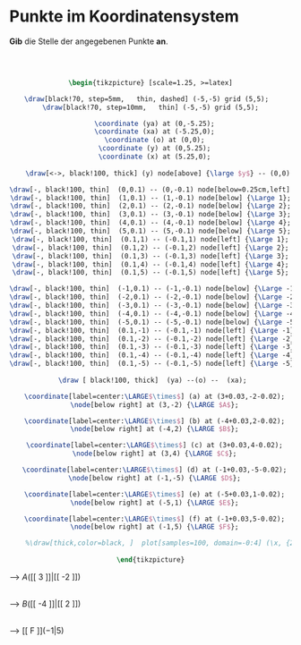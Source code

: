 <!--
version:  0.0.1

language: de

@style
input {
    text-align: center;
}
@end

formula: \carry   \textcolor{red}{\scriptsize #1}
formula: \digit   \rlap{\carry{#1}}\phantom{#2}#2
formula: \permil  \text{‰}

import: https://raw.githubusercontent.com/LiaTemplates/Tikz-Jax/main/README.md

script: https://cdn.jsdelivr.net/gh/LiaTemplates/Tikz-Jax@main/dist/index.js


tags: Negative Zahlen, Koordinatensystem, Stelle, Punkt, sehr leicht, sehr niedrig, Angeben

comment: Stellen und Punkte aus dem Koordinatensystem auslesen.

author: Martin Lommatzsch

-->




# Punkte im Koordinatensystem


**Gib** die Stelle der angegebenen Punkte **an**.

<br>

<center>

```latex  @tikz

\begin{tikzpicture} [scale=1.25, >=latex]

\draw[black!70, step=5mm,   thin, dashed] (-5,-5) grid (5,5);  
\draw[black!70, step=10mm,   thin] (-5,-5) grid (5,5);

  \coordinate (ya) at (0,-5.25);
  \coordinate (xa) at (-5.25,0);
  \coordinate (o) at (0,0);
  \coordinate (y) at (0,5.25);
  \coordinate (x) at (5.25,0);
  
    \draw[<->, black!100, thick] (y) node[above] {\large $y$} -- (0,0) --  (x) node[right]   {\large $x$};

\draw[-, black!100, thin]  (0,0.1) -- (0,-0.1) node[below=0.25cm,left] {\Large 0};
\draw[-, black!100, thin]  (1,0.1) -- (1,-0.1) node[below] {\Large 1};
\draw[-, black!100, thin]  (2,0.1) -- (2,-0.1) node[below] {\Large 2};
\draw[-, black!100, thin]  (3,0.1) -- (3,-0.1) node[below] {\Large 3};
\draw[-, black!100, thin]  (4,0.1) -- (4,-0.1) node[below] {\Large 4};
\draw[-, black!100, thin]  (5,0.1) -- (5,-0.1) node[below] {\Large 5};
\draw[-, black!100, thin]  (0.1,1) -- (-0.1,1) node[left] {\Large 1};
\draw[-, black!100, thin]  (0.1,2) -- (-0.1,2) node[left] {\Large 2};
\draw[-, black!100, thin]  (0.1,3) -- (-0.1,3) node[left] {\Large 3};
\draw[-, black!100, thin]  (0.1,4) -- (-0.1,4) node[left] {\Large 4};
\draw[-, black!100, thin]  (0.1,5) -- (-0.1,5) node[left] {\Large 5};

\draw[-, black!100, thin]  (-1,0.1) -- (-1,-0.1) node[below] {\Large -1};
\draw[-, black!100, thin]  (-2,0.1) -- (-2,-0.1) node[below] {\Large -2};
\draw[-, black!100, thin]  (-3,0.1) -- (-3,-0.1) node[below] {\Large -3};
\draw[-, black!100, thin]  (-4,0.1) -- (-4,-0.1) node[below] {\Large -4};
\draw[-, black!100, thin]  (-5,0.1) -- (-5,-0.1) node[below] {\Large -5};
\draw[-, black!100, thin]  (0.1,-1) -- (-0.1,-1) node[left] {\Large -1};
\draw[-, black!100, thin]  (0.1,-2) -- (-0.1,-2) node[left] {\Large -2};
\draw[-, black!100, thin]  (0.1,-3) -- (-0.1,-3) node[left] {\Large -3};
\draw[-, black!100, thin]  (0.1,-4) -- (-0.1,-4) node[left] {\Large -4};
\draw[-, black!100, thin]  (0.1,-5) -- (-0.1,-5) node[left] {\Large -5};
 
 \draw [ black!100, thick]  (ya) --(o) --  (xa);

  \coordinate[label=center:\LARGE$\times$] (a) at (3+0.03,-2-0.02);
  \node[below right] at (3,-2) {\LARGE $A$};

  \coordinate[label=center:\LARGE$\times$] (b) at (-4+0.03,2-0.02);
  \node[below right] at (-4,2) {\LARGE $B$};

  \coordinate[label=center:\LARGE$\times$] (c) at (3+0.03,4-0.02);
  \node[below right] at (3,4) {\LARGE $C$};

  \coordinate[label=center:\LARGE$\times$] (d) at (-1+0.03,-5-0.02);
  \node[below right] at (-1,-5) {\LARGE $D$};

  \coordinate[label=center:\LARGE$\times$] (e) at (-5+0.03,1-0.02);
  \node[below right] at (-5,1) {\LARGE $E$};

  \coordinate[label=center:\LARGE$\times$] (f) at (-1+0.03,5-0.02);
  \node[below right] at (-1,5) {\LARGE $F$};

	%\draw[thick,color=black, ]  plot[samples=100, domain=-0:4] (\x, {2*\x } ) node[right] {\large $f$};  
  
\end{tikzpicture}

```
</center>

--> $A($[[  3  ]]$|$[[  -2 ]]$)$ \
<br>

--> $B($[[  -4 ]]$|$[[  2  ]]$)$ \
<br>

--> [[  F  ]]$( -1 | 5 )$ \
<br>
<br>

<br>
<br>


<br>
<br>
<br>
<br>
<br>